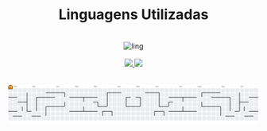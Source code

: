 <h1 align="center">Linguagens Utilizadas</h1>
<div style="display: inline_block" align="center"><br>
  <img align="center" alt="ling" src="https://skillicons.dev/icons?i=js,html,css,c,(https://skillicons.dev)">
</div>
<br>


<div align="center">
  <a href="https://beacons.ai/leandrosaltorato">
  <img height="180em" src="https://github-readme-stats.vercel.app/api?username=leandrosaltorato&show_icons=true&locale=en&theme=midnight-purple" />
  <img height="180em" src="https://github-readme-stats.vercel.app/api/top-langs/?username=leandrosaltorato&layout=compact&theme=midnight-purple">
</div>
<br>
<br>

<picture>
  <source media="(prefers-color-scheme: dark)" srcset="https://raw.githubusercontent.com/leandrosaltorato/leandrosaltorato/output/pacman-contribution-graph-dark.svg">
  <!-- <source media="(prefers-color-scheme: light)" srcset="https://raw.githubusercontent.com/leandrosaltorato/leandrosaltorato/output/pacman-contribution-graph.svg"> -->
  <img alt="pacman contribution graph" src="https://raw.githubusercontent.com/leandrosaltorato/leandrosaltorato/output/pacman-contribution-graph.svg">
</picture>

###
